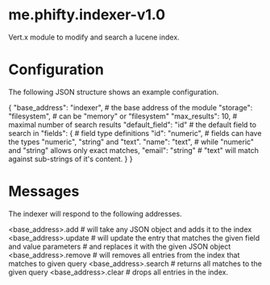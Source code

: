 me.phifty.indexer-v1.0
======================

Vert.x module to modify and search a lucene index.

Configuration
=============

The following JSON structure shows an example configuration.

{
  "base_address": "indexer",    # the base address of the module
  "storage": "filesystem",      # can be "memory" or "filesystem"
  "max_results": 10,            # maximal number of search results
  "default_field": "id"         # the default field to search in
  "fields": {                   # field type definitions
    "id": "numeric",            # fields can have the types "numeric", "string" and "text".
    "name": "text",             # while "numeric" and "string" allows only exact matches,
    "email": "string"           # "text" will match against sub-strings of it's content.
  }
}

Messages
========

The indexer will respond to the following addresses.

<base_address>.add      # will take any JSON object and adds it to the index
<base_address>.update   # will update the entry that matches the given field and value parameters
                        # and replaces it with the given JSON object
<base_address>.remove   # will removes all entries from the index that matches to given query
<base_address>.search   # returns all matches to the given query
<base_address>.clear    # drops all entries in the index.

